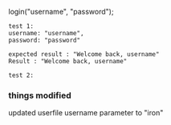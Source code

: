login("username", "password");

    test 1:
    username: "username",
    password: "password"

    expected result : "Welcome back, username"
    Result : "Welcome back, username"

    test 2:
### things modified 
updated userfile username parameter to "iron"